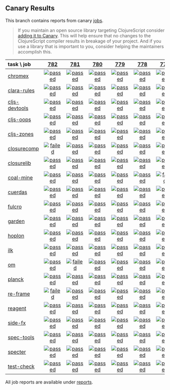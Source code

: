 ## Canary Results

This branch contains reports from canary [jobs](https://github.com/cljs-oss/canary/tree/jobs).

> If you maintain an open source library targeting ClojureScript consider [adding it to Canary](https://github.com/cljs-oss/canary/tree/master#how-to-participate). This will help ensure that no changes to the ClojureScript compiler results in breakage of your project. And if you use a library that is important to you, consider helping the maintainers accomplish this.

[//]: # (begin_overview_table)

| task \ job | <a href="reports/2019/01/24/job-000782-1.10.507-4d54c04" title="job #782 finished on 2019-01-24">782</a> | <a href="reports/2019/01/23/job-000781-1.10.507-4d54c04" title="job #781 finished on 2019-01-23">781</a> | <a href="reports/2019/01/22/job-000780-1.10.507-4d54c04" title="job #780 finished on 2019-01-22">780</a> | <a href="reports/2019/01/21/job-000779-1.10.507-4d54c04" title="job #779 finished on 2019-01-21">779</a> | <a href="reports/2019/01/20/job-000778-1.10.507-4d54c04" title="job #778 finished on 2019-01-20">778</a> | <a href="reports/2019/01/19/job-000777-1.10.507-4d54c04" title="job #777 finished on 2019-01-19">777</a> | <a href="reports/2019/01/18/job-000776-1.10.507-4d54c04" title="job #776 finished on 2019-01-18">776</a> | <a href="reports/2019/01/17/job-000775-1.10.507-4d54c04" title="job #775 finished on 2019-01-17">775</a> | <a href="reports/2019/01/16/job-000774-1.10.507-4d54c04" title="job #774 finished on 2019-01-16">774</a> | <a href="reports/2019/01/15/job-000773-1.10.507-4d54c04" title="job #773 finished on 2019-01-15">773</a> |
| :--- | :---: | :---: | :---: | :---: | :---: | :---: | :---: | :---: | :---: | :---: |
| [chromex](https://github.com/binaryage/chromex) | <a href="reports/2019/01/24/job-000782-1.10.507-4d54c04#-chromex"><img title="passed" src="http://box.binaryage.com/s-passed.svg"><a> | <a href="reports/2019/01/23/job-000781-1.10.507-4d54c04#-chromex"><img title="passed" src="http://box.binaryage.com/s-passed.svg"><a> | <a href="reports/2019/01/22/job-000780-1.10.507-4d54c04#-chromex"><img title="passed" src="http://box.binaryage.com/s-passed.svg"><a> | <a href="reports/2019/01/21/job-000779-1.10.507-4d54c04#-chromex"><img title="passed" src="http://box.binaryage.com/s-passed.svg"><a> | <a href="reports/2019/01/20/job-000778-1.10.507-4d54c04#-chromex"><img title="passed" src="http://box.binaryage.com/s-passed.svg"><a> | <a href="reports/2019/01/19/job-000777-1.10.507-4d54c04#-chromex"><img title="passed" src="http://box.binaryage.com/s-passed.svg"><a> | <a href="reports/2019/01/18/job-000776-1.10.507-4d54c04#-chromex"><img title="passed" src="http://box.binaryage.com/s-passed.svg"><a> | <a href="reports/2019/01/17/job-000775-1.10.507-4d54c04#-chromex"><img title="passed" src="http://box.binaryage.com/s-passed.svg"><a> | <a href="reports/2019/01/16/job-000774-1.10.507-4d54c04#-chromex"><img title="passed" src="http://box.binaryage.com/s-passed.svg"><a> | <a href="reports/2019/01/15/job-000773-1.10.507-4d54c04#-chromex"><img title="passed" src="http://box.binaryage.com/s-passed.svg"><a> |
| [clara-rules](https://github.com/cerner/clara-rules) | <a href="reports/2019/01/24/job-000782-1.10.507-4d54c04#-clara-rules"><img title="passed" src="http://box.binaryage.com/s-passed.svg"><a> | <a href="reports/2019/01/23/job-000781-1.10.507-4d54c04#-clara-rules"><img title="passed" src="http://box.binaryage.com/s-passed.svg"><a> | <a href="reports/2019/01/22/job-000780-1.10.507-4d54c04#-clara-rules"><img title="passed" src="http://box.binaryage.com/s-passed.svg"><a> | <a href="reports/2019/01/21/job-000779-1.10.507-4d54c04#-clara-rules"><img title="passed" src="http://box.binaryage.com/s-passed.svg"><a> | <a href="reports/2019/01/20/job-000778-1.10.507-4d54c04#-clara-rules"><img title="passed" src="http://box.binaryage.com/s-passed.svg"><a> | <a href="reports/2019/01/19/job-000777-1.10.507-4d54c04#-clara-rules"><img title="passed" src="http://box.binaryage.com/s-passed.svg"><a> | <a href="reports/2019/01/18/job-000776-1.10.507-4d54c04#-clara-rules"><img title="passed" src="http://box.binaryage.com/s-passed.svg"><a> | <a href="reports/2019/01/17/job-000775-1.10.507-4d54c04#-clara-rules"><img title="passed" src="http://box.binaryage.com/s-passed.svg"><a> | <a href="reports/2019/01/16/job-000774-1.10.507-4d54c04#-clara-rules"><img title="passed" src="http://box.binaryage.com/s-passed.svg"><a> | <a href="reports/2019/01/15/job-000773-1.10.507-4d54c04#-clara-rules"><img title="passed" src="http://box.binaryage.com/s-passed.svg"><a> |
| [cljs-devtools](https://github.com/binaryage/cljs-devtools) | <a href="reports/2019/01/24/job-000782-1.10.507-4d54c04#-cljs-devtools"><img title="passed" src="http://box.binaryage.com/s-passed.svg"><a> | <a href="reports/2019/01/23/job-000781-1.10.507-4d54c04#-cljs-devtools"><img title="passed" src="http://box.binaryage.com/s-passed.svg"><a> | <a href="reports/2019/01/22/job-000780-1.10.507-4d54c04#-cljs-devtools"><img title="passed" src="http://box.binaryage.com/s-passed.svg"><a> | <a href="reports/2019/01/21/job-000779-1.10.507-4d54c04#-cljs-devtools"><img title="passed" src="http://box.binaryage.com/s-passed.svg"><a> | <a href="reports/2019/01/20/job-000778-1.10.507-4d54c04#-cljs-devtools"><img title="passed" src="http://box.binaryage.com/s-passed.svg"><a> | <a href="reports/2019/01/19/job-000777-1.10.507-4d54c04#-cljs-devtools"><img title="passed" src="http://box.binaryage.com/s-passed.svg"><a> | <a href="reports/2019/01/18/job-000776-1.10.507-4d54c04#-cljs-devtools"><img title="passed" src="http://box.binaryage.com/s-passed.svg"><a> | <a href="reports/2019/01/17/job-000775-1.10.507-4d54c04#-cljs-devtools"><img title="passed" src="http://box.binaryage.com/s-passed.svg"><a> | <a href="reports/2019/01/16/job-000774-1.10.507-4d54c04#-cljs-devtools"><img title="passed" src="http://box.binaryage.com/s-passed.svg"><a> | <a href="reports/2019/01/15/job-000773-1.10.507-4d54c04#-cljs-devtools"><img title="passed" src="http://box.binaryage.com/s-passed.svg"><a> |
| [cljs-oops](https://github.com/binaryage/cljs-oops) | <a href="reports/2019/01/24/job-000782-1.10.507-4d54c04#-cljs-oops"><img title="passed" src="http://box.binaryage.com/s-passed.svg"><a> | <a href="reports/2019/01/23/job-000781-1.10.507-4d54c04#-cljs-oops"><img title="passed" src="http://box.binaryage.com/s-passed.svg"><a> | <a href="reports/2019/01/22/job-000780-1.10.507-4d54c04#-cljs-oops"><img title="passed" src="http://box.binaryage.com/s-passed.svg"><a> | <a href="reports/2019/01/21/job-000779-1.10.507-4d54c04#-cljs-oops"><img title="passed" src="http://box.binaryage.com/s-passed.svg"><a> | <a href="reports/2019/01/20/job-000778-1.10.507-4d54c04#-cljs-oops"><img title="passed" src="http://box.binaryage.com/s-passed.svg"><a> | <a href="reports/2019/01/19/job-000777-1.10.507-4d54c04#-cljs-oops"><img title="passed" src="http://box.binaryage.com/s-passed.svg"><a> | <a href="reports/2019/01/18/job-000776-1.10.507-4d54c04#-cljs-oops"><img title="passed" src="http://box.binaryage.com/s-passed.svg"><a> | <a href="reports/2019/01/17/job-000775-1.10.507-4d54c04#-cljs-oops"><img title="passed" src="http://box.binaryage.com/s-passed.svg"><a> | <a href="reports/2019/01/16/job-000774-1.10.507-4d54c04#-cljs-oops"><img title="passed" src="http://box.binaryage.com/s-passed.svg"><a> | <a href="reports/2019/01/15/job-000773-1.10.507-4d54c04#-cljs-oops"><img title="passed" src="http://box.binaryage.com/s-passed.svg"><a> |
| [cljs-zones](https://github.com/binaryage/cljs-zones) | <a href="reports/2019/01/24/job-000782-1.10.507-4d54c04#-cljs-zones"><img title="passed" src="http://box.binaryage.com/s-passed.svg"><a> | <a href="reports/2019/01/23/job-000781-1.10.507-4d54c04#-cljs-zones"><img title="passed" src="http://box.binaryage.com/s-passed.svg"><a> | <a href="reports/2019/01/22/job-000780-1.10.507-4d54c04#-cljs-zones"><img title="passed" src="http://box.binaryage.com/s-passed.svg"><a> | <a href="reports/2019/01/21/job-000779-1.10.507-4d54c04#-cljs-zones"><img title="passed" src="http://box.binaryage.com/s-passed.svg"><a> | <a href="reports/2019/01/20/job-000778-1.10.507-4d54c04#-cljs-zones"><img title="passed" src="http://box.binaryage.com/s-passed.svg"><a> | <a href="reports/2019/01/19/job-000777-1.10.507-4d54c04#-cljs-zones"><img title="passed" src="http://box.binaryage.com/s-passed.svg"><a> | <a href="reports/2019/01/18/job-000776-1.10.507-4d54c04#-cljs-zones"><img title="passed" src="http://box.binaryage.com/s-passed.svg"><a> | <a href="reports/2019/01/17/job-000775-1.10.507-4d54c04#-cljs-zones"><img title="passed" src="http://box.binaryage.com/s-passed.svg"><a> | <a href="reports/2019/01/16/job-000774-1.10.507-4d54c04#-cljs-zones"><img title="passed" src="http://box.binaryage.com/s-passed.svg"><a> | <a href="reports/2019/01/15/job-000773-1.10.507-4d54c04#-cljs-zones"><img title="passed" src="http://box.binaryage.com/s-passed.svg"><a> |
| [closurecomp](https://github.com/mfikes/closurecomp) | <a href="reports/2019/01/24/job-000782-1.10.507-4d54c04#-closurecomp"><img title="failed" src="http://box.binaryage.com/s-failed.svg"><a> | <a href="reports/2019/01/23/job-000781-1.10.507-4d54c04#-closurecomp"><img title="passed" src="http://box.binaryage.com/s-passed.svg"><a> | <a href="reports/2019/01/22/job-000780-1.10.507-4d54c04#-closurecomp"><img title="passed" src="http://box.binaryage.com/s-passed.svg"><a> | <a href="reports/2019/01/21/job-000779-1.10.507-4d54c04#-closurecomp"><img title="passed" src="http://box.binaryage.com/s-passed.svg"><a> | <a href="reports/2019/01/20/job-000778-1.10.507-4d54c04#-closurecomp"><img title="passed" src="http://box.binaryage.com/s-passed.svg"><a> | <a href="reports/2019/01/19/job-000777-1.10.507-4d54c04#-closurecomp"><img title="passed" src="http://box.binaryage.com/s-passed.svg"><a> | <a href="reports/2019/01/18/job-000776-1.10.507-4d54c04#-closurecomp"><img title="passed" src="http://box.binaryage.com/s-passed.svg"><a> | <a href="reports/2019/01/17/job-000775-1.10.507-4d54c04#-closurecomp"><img title="passed" src="http://box.binaryage.com/s-passed.svg"><a> | <a href="reports/2019/01/16/job-000774-1.10.507-4d54c04#-closurecomp"><img title="passed" src="http://box.binaryage.com/s-passed.svg"><a> | <a href="reports/2019/01/15/job-000773-1.10.507-4d54c04#-closurecomp"><img title="passed" src="http://box.binaryage.com/s-passed.svg"><a> |
| [closurelib](https://github.com/mfikes/closurelib) | <a href="reports/2019/01/24/job-000782-1.10.507-4d54c04#-closurelib"><img title="passed" src="http://box.binaryage.com/s-passed.svg"><a> | <a href="reports/2019/01/23/job-000781-1.10.507-4d54c04#-closurelib"><img title="passed" src="http://box.binaryage.com/s-passed.svg"><a> | <a href="reports/2019/01/22/job-000780-1.10.507-4d54c04#-closurelib"><img title="passed" src="http://box.binaryage.com/s-passed.svg"><a> | <a href="reports/2019/01/21/job-000779-1.10.507-4d54c04#-closurelib"><img title="passed" src="http://box.binaryage.com/s-passed.svg"><a> | <a href="reports/2019/01/20/job-000778-1.10.507-4d54c04#-closurelib"><img title="passed" src="http://box.binaryage.com/s-passed.svg"><a> | <a href="reports/2019/01/19/job-000777-1.10.507-4d54c04#-closurelib"><img title="passed" src="http://box.binaryage.com/s-passed.svg"><a> | <a href="reports/2019/01/18/job-000776-1.10.507-4d54c04#-closurelib"><img title="passed" src="http://box.binaryage.com/s-passed.svg"><a> | <a href="reports/2019/01/17/job-000775-1.10.507-4d54c04#-closurelib"><img title="passed" src="http://box.binaryage.com/s-passed.svg"><a> | <a href="reports/2019/01/16/job-000774-1.10.507-4d54c04#-closurelib"><img title="passed" src="http://box.binaryage.com/s-passed.svg"><a> | <a href="reports/2019/01/15/job-000773-1.10.507-4d54c04#-closurelib"><img title="passed" src="http://box.binaryage.com/s-passed.svg"><a> |
| [coal-mine](https://github.com/mfikes/coal-mine) | <a href="reports/2019/01/24/job-000782-1.10.507-4d54c04#-coal-mine"><img title="passed" src="http://box.binaryage.com/s-passed.svg"><a> | <a href="reports/2019/01/23/job-000781-1.10.507-4d54c04#-coal-mine"><img title="passed" src="http://box.binaryage.com/s-passed.svg"><a> | <a href="reports/2019/01/22/job-000780-1.10.507-4d54c04#-coal-mine"><img title="passed" src="http://box.binaryage.com/s-passed.svg"><a> | <a href="reports/2019/01/21/job-000779-1.10.507-4d54c04#-coal-mine"><img title="passed" src="http://box.binaryage.com/s-passed.svg"><a> | <a href="reports/2019/01/20/job-000778-1.10.507-4d54c04#-coal-mine"><img title="passed" src="http://box.binaryage.com/s-passed.svg"><a> | <a href="reports/2019/01/19/job-000777-1.10.507-4d54c04#-coal-mine"><img title="failed" src="http://box.binaryage.com/s-failed.svg"><a> | <a href="reports/2019/01/18/job-000776-1.10.507-4d54c04#-coal-mine"><img title="passed" src="http://box.binaryage.com/s-passed.svg"><a> | <a href="reports/2019/01/17/job-000775-1.10.507-4d54c04#-coal-mine"><img title="passed" src="http://box.binaryage.com/s-passed.svg"><a> | <a href="reports/2019/01/16/job-000774-1.10.507-4d54c04#-coal-mine"><img title="passed" src="http://box.binaryage.com/s-passed.svg"><a> | <a href="reports/2019/01/15/job-000773-1.10.507-4d54c04#-coal-mine"><img title="passed" src="http://box.binaryage.com/s-passed.svg"><a> |
| [cuerdas](https://github.com/funcool/cuerdas) | <a href="reports/2019/01/24/job-000782-1.10.507-4d54c04#-cuerdas"><img title="passed" src="http://box.binaryage.com/s-passed.svg"><a> | <a href="reports/2019/01/23/job-000781-1.10.507-4d54c04#-cuerdas"><img title="passed" src="http://box.binaryage.com/s-passed.svg"><a> | <a href="reports/2019/01/22/job-000780-1.10.507-4d54c04#-cuerdas"><img title="passed" src="http://box.binaryage.com/s-passed.svg"><a> | <a href="reports/2019/01/21/job-000779-1.10.507-4d54c04#-cuerdas"><img title="passed" src="http://box.binaryage.com/s-passed.svg"><a> | <a href="reports/2019/01/20/job-000778-1.10.507-4d54c04#-cuerdas"><img title="passed" src="http://box.binaryage.com/s-passed.svg"><a> | <a href="reports/2019/01/19/job-000777-1.10.507-4d54c04#-cuerdas"><img title="passed" src="http://box.binaryage.com/s-passed.svg"><a> | <a href="reports/2019/01/18/job-000776-1.10.507-4d54c04#-cuerdas"><img title="passed" src="http://box.binaryage.com/s-passed.svg"><a> | <a href="reports/2019/01/17/job-000775-1.10.507-4d54c04#-cuerdas"><img title="passed" src="http://box.binaryage.com/s-passed.svg"><a> | <a href="reports/2019/01/16/job-000774-1.10.507-4d54c04#-cuerdas"><img title="passed" src="http://box.binaryage.com/s-passed.svg"><a> | <a href="reports/2019/01/15/job-000773-1.10.507-4d54c04#-cuerdas"><img title="passed" src="http://box.binaryage.com/s-passed.svg"><a> |
| [fulcro](https://github.com/fulcrologic/fulcro) | <a href="reports/2019/01/24/job-000782-1.10.507-4d54c04#-fulcro"><img title="passed" src="http://box.binaryage.com/s-passed.svg"><a> | <a href="reports/2019/01/23/job-000781-1.10.507-4d54c04#-fulcro"><img title="passed" src="http://box.binaryage.com/s-passed.svg"><a> | <a href="reports/2019/01/22/job-000780-1.10.507-4d54c04#-fulcro"><img title="passed" src="http://box.binaryage.com/s-passed.svg"><a> | <a href="reports/2019/01/21/job-000779-1.10.507-4d54c04#-fulcro"><img title="passed" src="http://box.binaryage.com/s-passed.svg"><a> | <a href="reports/2019/01/20/job-000778-1.10.507-4d54c04#-fulcro"><img title="passed" src="http://box.binaryage.com/s-passed.svg"><a> | <a href="reports/2019/01/19/job-000777-1.10.507-4d54c04#-fulcro"><img title="passed" src="http://box.binaryage.com/s-passed.svg"><a> | <a href="reports/2019/01/18/job-000776-1.10.507-4d54c04#-fulcro"><img title="passed" src="http://box.binaryage.com/s-passed.svg"><a> | <a href="reports/2019/01/17/job-000775-1.10.507-4d54c04#-fulcro"><img title="passed" src="http://box.binaryage.com/s-passed.svg"><a> | <a href="reports/2019/01/16/job-000774-1.10.507-4d54c04#-fulcro"><img title="passed" src="http://box.binaryage.com/s-passed.svg"><a> | <a href="reports/2019/01/15/job-000773-1.10.507-4d54c04#-fulcro"><img title="passed" src="http://box.binaryage.com/s-passed.svg"><a> |
| [garden](https://github.com/noprompt/garden) | <a href="reports/2019/01/24/job-000782-1.10.507-4d54c04#-garden"><img title="passed" src="http://box.binaryage.com/s-passed.svg"><a> | <a href="reports/2019/01/23/job-000781-1.10.507-4d54c04#-garden"><img title="passed" src="http://box.binaryage.com/s-passed.svg"><a> | <a href="reports/2019/01/22/job-000780-1.10.507-4d54c04#-garden"><img title="passed" src="http://box.binaryage.com/s-passed.svg"><a> | <a href="reports/2019/01/21/job-000779-1.10.507-4d54c04#-garden"><img title="passed" src="http://box.binaryage.com/s-passed.svg"><a> | <a href="reports/2019/01/20/job-000778-1.10.507-4d54c04#-garden"><img title="passed" src="http://box.binaryage.com/s-passed.svg"><a> | <a href="reports/2019/01/19/job-000777-1.10.507-4d54c04#-garden"><img title="passed" src="http://box.binaryage.com/s-passed.svg"><a> | <a href="reports/2019/01/18/job-000776-1.10.507-4d54c04#-garden"><img title="passed" src="http://box.binaryage.com/s-passed.svg"><a> | <a href="reports/2019/01/17/job-000775-1.10.507-4d54c04#-garden"><img title="passed" src="http://box.binaryage.com/s-passed.svg"><a> | <a href="reports/2019/01/16/job-000774-1.10.507-4d54c04#-garden"><img title="passed" src="http://box.binaryage.com/s-passed.svg"><a> | <a href="reports/2019/01/15/job-000773-1.10.507-4d54c04#-garden"><img title="passed" src="http://box.binaryage.com/s-passed.svg"><a> |
| [hoplon](https://github.com/hoplon/hoplon) | <a href="reports/2019/01/24/job-000782-1.10.507-4d54c04#-hoplon"><img title="passed" src="http://box.binaryage.com/s-passed.svg"><a> | <a href="reports/2019/01/23/job-000781-1.10.507-4d54c04#-hoplon"><img title="passed" src="http://box.binaryage.com/s-passed.svg"><a> | <a href="reports/2019/01/22/job-000780-1.10.507-4d54c04#-hoplon"><img title="passed" src="http://box.binaryage.com/s-passed.svg"><a> | <a href="reports/2019/01/21/job-000779-1.10.507-4d54c04#-hoplon"><img title="passed" src="http://box.binaryage.com/s-passed.svg"><a> | <a href="reports/2019/01/20/job-000778-1.10.507-4d54c04#-hoplon"><img title="passed" src="http://box.binaryage.com/s-passed.svg"><a> | <a href="reports/2019/01/19/job-000777-1.10.507-4d54c04#-hoplon"><img title="passed" src="http://box.binaryage.com/s-passed.svg"><a> | <a href="reports/2019/01/18/job-000776-1.10.507-4d54c04#-hoplon"><img title="passed" src="http://box.binaryage.com/s-passed.svg"><a> | <a href="reports/2019/01/17/job-000775-1.10.507-4d54c04#-hoplon"><img title="passed" src="http://box.binaryage.com/s-passed.svg"><a> | <a href="reports/2019/01/16/job-000774-1.10.507-4d54c04#-hoplon"><img title="passed" src="http://box.binaryage.com/s-passed.svg"><a> | <a href="reports/2019/01/15/job-000773-1.10.507-4d54c04#-hoplon"><img title="passed" src="http://box.binaryage.com/s-passed.svg"><a> |
| [ilk](https://github.com/mfikes/ilk) | <a href="reports/2019/01/24/job-000782-1.10.507-4d54c04#-ilk"><img title="passed" src="http://box.binaryage.com/s-passed.svg"><a> | <a href="reports/2019/01/23/job-000781-1.10.507-4d54c04#-ilk"><img title="passed" src="http://box.binaryage.com/s-passed.svg"><a> | <a href="reports/2019/01/22/job-000780-1.10.507-4d54c04#-ilk"><img title="passed" src="http://box.binaryage.com/s-passed.svg"><a> | <a href="reports/2019/01/21/job-000779-1.10.507-4d54c04#-ilk"><img title="passed" src="http://box.binaryage.com/s-passed.svg"><a> | <a href="reports/2019/01/20/job-000778-1.10.507-4d54c04#-ilk"><img title="passed" src="http://box.binaryage.com/s-passed.svg"><a> | <a href="reports/2019/01/19/job-000777-1.10.507-4d54c04#-ilk"><img title="passed" src="http://box.binaryage.com/s-passed.svg"><a> | <a href="reports/2019/01/18/job-000776-1.10.507-4d54c04#-ilk"><img title="passed" src="http://box.binaryage.com/s-passed.svg"><a> | <a href="reports/2019/01/17/job-000775-1.10.507-4d54c04#-ilk"><img title="passed" src="http://box.binaryage.com/s-passed.svg"><a> | <a href="reports/2019/01/16/job-000774-1.10.507-4d54c04#-ilk"><img title="passed" src="http://box.binaryage.com/s-passed.svg"><a> | <a href="reports/2019/01/15/job-000773-1.10.507-4d54c04#-ilk"><img title="passed" src="http://box.binaryage.com/s-passed.svg"><a> |
| [om](https://github.com/omcljs/om) | <a href="reports/2019/01/24/job-000782-1.10.507-4d54c04#-om"><img title="passed" src="http://box.binaryage.com/s-passed.svg"><a> | <a href="reports/2019/01/23/job-000781-1.10.507-4d54c04#-om"><img title="failed" src="http://box.binaryage.com/s-failed.svg"><a> | <a href="reports/2019/01/22/job-000780-1.10.507-4d54c04#-om"><img title="passed" src="http://box.binaryage.com/s-passed.svg"><a> | <a href="reports/2019/01/21/job-000779-1.10.507-4d54c04#-om"><img title="passed" src="http://box.binaryage.com/s-passed.svg"><a> | <a href="reports/2019/01/20/job-000778-1.10.507-4d54c04#-om"><img title="passed" src="http://box.binaryage.com/s-passed.svg"><a> | <a href="reports/2019/01/19/job-000777-1.10.507-4d54c04#-om"><img title="passed" src="http://box.binaryage.com/s-passed.svg"><a> | <a href="reports/2019/01/18/job-000776-1.10.507-4d54c04#-om"><img title="passed" src="http://box.binaryage.com/s-passed.svg"><a> | <a href="reports/2019/01/17/job-000775-1.10.507-4d54c04#-om"><img title="passed" src="http://box.binaryage.com/s-passed.svg"><a> | <a href="reports/2019/01/16/job-000774-1.10.507-4d54c04#-om"><img title="passed" src="http://box.binaryage.com/s-passed.svg"><a> | <a href="reports/2019/01/15/job-000773-1.10.507-4d54c04#-om"><img title="passed" src="http://box.binaryage.com/s-passed.svg"><a> |
| [planck](https://github.com/planck-repl/planck) | <a href="reports/2019/01/24/job-000782-1.10.507-4d54c04#-planck"><img title="passed" src="http://box.binaryage.com/s-passed.svg"><a> | <a href="reports/2019/01/23/job-000781-1.10.507-4d54c04#-planck"><img title="passed" src="http://box.binaryage.com/s-passed.svg"><a> | <a href="reports/2019/01/22/job-000780-1.10.507-4d54c04#-planck"><img title="passed" src="http://box.binaryage.com/s-passed.svg"><a> | <a href="reports/2019/01/21/job-000779-1.10.507-4d54c04#-planck"><img title="passed" src="http://box.binaryage.com/s-passed.svg"><a> | <a href="reports/2019/01/20/job-000778-1.10.507-4d54c04#-planck"><img title="passed" src="http://box.binaryage.com/s-passed.svg"><a> | <a href="reports/2019/01/19/job-000777-1.10.507-4d54c04#-planck"><img title="passed" src="http://box.binaryage.com/s-passed.svg"><a> | <a href="reports/2019/01/18/job-000776-1.10.507-4d54c04#-planck"><img title="passed" src="http://box.binaryage.com/s-passed.svg"><a> | <a href="reports/2019/01/17/job-000775-1.10.507-4d54c04#-planck"><img title="passed" src="http://box.binaryage.com/s-passed.svg"><a> | <a href="reports/2019/01/16/job-000774-1.10.507-4d54c04#-planck"><img title="passed" src="http://box.binaryage.com/s-passed.svg"><a> | <a href="reports/2019/01/15/job-000773-1.10.507-4d54c04#-planck"><img title="passed" src="http://box.binaryage.com/s-passed.svg"><a> |
| [re-frame](https://github.com/Day8/re-frame) | <a href="reports/2019/01/24/job-000782-1.10.507-4d54c04#-re-frame"><img title="failed" src="http://box.binaryage.com/s-failed.svg"><a> | <a href="reports/2019/01/23/job-000781-1.10.507-4d54c04#-re-frame"><img title="passed" src="http://box.binaryage.com/s-passed.svg"><a> | <a href="reports/2019/01/22/job-000780-1.10.507-4d54c04#-re-frame"><img title="passed" src="http://box.binaryage.com/s-passed.svg"><a> | <a href="reports/2019/01/21/job-000779-1.10.507-4d54c04#-re-frame"><img title="passed" src="http://box.binaryage.com/s-passed.svg"><a> | <a href="reports/2019/01/20/job-000778-1.10.507-4d54c04#-re-frame"><img title="passed" src="http://box.binaryage.com/s-passed.svg"><a> | <a href="reports/2019/01/19/job-000777-1.10.507-4d54c04#-re-frame"><img title="passed" src="http://box.binaryage.com/s-passed.svg"><a> | <a href="reports/2019/01/18/job-000776-1.10.507-4d54c04#-re-frame"><img title="passed" src="http://box.binaryage.com/s-passed.svg"><a> | <a href="reports/2019/01/17/job-000775-1.10.507-4d54c04#-re-frame"><img title="passed" src="http://box.binaryage.com/s-passed.svg"><a> | <a href="reports/2019/01/16/job-000774-1.10.507-4d54c04#-re-frame"><img title="passed" src="http://box.binaryage.com/s-passed.svg"><a> | <a href="reports/2019/01/15/job-000773-1.10.507-4d54c04#-re-frame"><img title="passed" src="http://box.binaryage.com/s-passed.svg"><a> |
| [reagent](https://github.com/reagent-project/reagent) | <a href="reports/2019/01/24/job-000782-1.10.507-4d54c04#-reagent"><img title="passed" src="http://box.binaryage.com/s-passed.svg"><a> | <a href="reports/2019/01/23/job-000781-1.10.507-4d54c04#-reagent"><img title="passed" src="http://box.binaryage.com/s-passed.svg"><a> | <a href="reports/2019/01/22/job-000780-1.10.507-4d54c04#-reagent"><img title="passed" src="http://box.binaryage.com/s-passed.svg"><a> | <a href="reports/2019/01/21/job-000779-1.10.507-4d54c04#-reagent"><img title="passed" src="http://box.binaryage.com/s-passed.svg"><a> | <a href="reports/2019/01/20/job-000778-1.10.507-4d54c04#-reagent"><img title="passed" src="http://box.binaryage.com/s-passed.svg"><a> | <a href="reports/2019/01/19/job-000777-1.10.507-4d54c04#-reagent"><img title="passed" src="http://box.binaryage.com/s-passed.svg"><a> | <a href="reports/2019/01/18/job-000776-1.10.507-4d54c04#-reagent"><img title="passed" src="http://box.binaryage.com/s-passed.svg"><a> | <a href="reports/2019/01/17/job-000775-1.10.507-4d54c04#-reagent"><img title="passed" src="http://box.binaryage.com/s-passed.svg"><a> | <a href="reports/2019/01/16/job-000774-1.10.507-4d54c04#-reagent"><img title="passed" src="http://box.binaryage.com/s-passed.svg"><a> | <a href="reports/2019/01/15/job-000773-1.10.507-4d54c04#-reagent"><img title="passed" src="http://box.binaryage.com/s-passed.svg"><a> |
| [side-fx](https://github.com/cljsrn/side-fx) | <a href="reports/2019/01/24/job-000782-1.10.507-4d54c04#-side-fx"><img title="passed" src="http://box.binaryage.com/s-passed.svg"><a> | <a href="reports/2019/01/23/job-000781-1.10.507-4d54c04#-side-fx"><img title="passed" src="http://box.binaryage.com/s-passed.svg"><a> | <a href="reports/2019/01/22/job-000780-1.10.507-4d54c04#-side-fx"><img title="passed" src="http://box.binaryage.com/s-passed.svg"><a> | <a href="reports/2019/01/21/job-000779-1.10.507-4d54c04#-side-fx"><img title="passed" src="http://box.binaryage.com/s-passed.svg"><a> | <a href="reports/2019/01/20/job-000778-1.10.507-4d54c04#-side-fx"><img title="passed" src="http://box.binaryage.com/s-passed.svg"><a> | <a href="reports/2019/01/19/job-000777-1.10.507-4d54c04#-side-fx"><img title="passed" src="http://box.binaryage.com/s-passed.svg"><a> | <a href="reports/2019/01/18/job-000776-1.10.507-4d54c04#-side-fx"><img title="passed" src="http://box.binaryage.com/s-passed.svg"><a> | <a href="reports/2019/01/17/job-000775-1.10.507-4d54c04#-side-fx"><img title="passed" src="http://box.binaryage.com/s-passed.svg"><a> | <a href="reports/2019/01/16/job-000774-1.10.507-4d54c04#-side-fx"><img title="passed" src="http://box.binaryage.com/s-passed.svg"><a> | <a href="reports/2019/01/15/job-000773-1.10.507-4d54c04#-side-fx"><img title="passed" src="http://box.binaryage.com/s-passed.svg"><a> |
| [spec-tools](https://github.com/metosin/spec-tools) | <a href="reports/2019/01/24/job-000782-1.10.507-4d54c04#-spec-tools"><img title="passed" src="http://box.binaryage.com/s-passed.svg"><a> | <a href="reports/2019/01/23/job-000781-1.10.507-4d54c04#-spec-tools"><img title="passed" src="http://box.binaryage.com/s-passed.svg"><a> | <a href="reports/2019/01/22/job-000780-1.10.507-4d54c04#-spec-tools"><img title="passed" src="http://box.binaryage.com/s-passed.svg"><a> | <a href="reports/2019/01/21/job-000779-1.10.507-4d54c04#-spec-tools"><img title="passed" src="http://box.binaryage.com/s-passed.svg"><a> | <a href="reports/2019/01/20/job-000778-1.10.507-4d54c04#-spec-tools"><img title="passed" src="http://box.binaryage.com/s-passed.svg"><a> | <a href="reports/2019/01/19/job-000777-1.10.507-4d54c04#-spec-tools"><img title="passed" src="http://box.binaryage.com/s-passed.svg"><a> | <a href="reports/2019/01/18/job-000776-1.10.507-4d54c04#-spec-tools"><img title="passed" src="http://box.binaryage.com/s-passed.svg"><a> | <a href="reports/2019/01/17/job-000775-1.10.507-4d54c04#-spec-tools"><img title="passed" src="http://box.binaryage.com/s-passed.svg"><a> | <a href="reports/2019/01/16/job-000774-1.10.507-4d54c04#-spec-tools"><img title="passed" src="http://box.binaryage.com/s-passed.svg"><a> | <a href="reports/2019/01/15/job-000773-1.10.507-4d54c04#-spec-tools"><img title="passed" src="http://box.binaryage.com/s-passed.svg"><a> |
| [specter](https://github.com/nathanmarz/specter) | <a href="reports/2019/01/24/job-000782-1.10.507-4d54c04#-specter"><img title="passed" src="http://box.binaryage.com/s-passed.svg"><a> | <a href="reports/2019/01/23/job-000781-1.10.507-4d54c04#-specter"><img title="passed" src="http://box.binaryage.com/s-passed.svg"><a> | <a href="reports/2019/01/22/job-000780-1.10.507-4d54c04#-specter"><img title="passed" src="http://box.binaryage.com/s-passed.svg"><a> | <a href="reports/2019/01/21/job-000779-1.10.507-4d54c04#-specter"><img title="passed" src="http://box.binaryage.com/s-passed.svg"><a> | <a href="reports/2019/01/20/job-000778-1.10.507-4d54c04#-specter"><img title="passed" src="http://box.binaryage.com/s-passed.svg"><a> | <a href="reports/2019/01/19/job-000777-1.10.507-4d54c04#-specter"><img title="passed" src="http://box.binaryage.com/s-passed.svg"><a> | <a href="reports/2019/01/18/job-000776-1.10.507-4d54c04#-specter"><img title="passed" src="http://box.binaryage.com/s-passed.svg"><a> | <a href="reports/2019/01/17/job-000775-1.10.507-4d54c04#-specter"><img title="passed" src="http://box.binaryage.com/s-passed.svg"><a> | <a href="reports/2019/01/16/job-000774-1.10.507-4d54c04#-specter"><img title="passed" src="http://box.binaryage.com/s-passed.svg"><a> | <a href="reports/2019/01/15/job-000773-1.10.507-4d54c04#-specter"><img title="passed" src="http://box.binaryage.com/s-passed.svg"><a> |
| [test-check](https://github.com/clojure/test.check) | <a href="reports/2019/01/24/job-000782-1.10.507-4d54c04#-test-check"><img title="passed" src="http://box.binaryage.com/s-passed.svg"><a> | <a href="reports/2019/01/23/job-000781-1.10.507-4d54c04#-test-check"><img title="passed" src="http://box.binaryage.com/s-passed.svg"><a> | <a href="reports/2019/01/22/job-000780-1.10.507-4d54c04#-test-check"><img title="passed" src="http://box.binaryage.com/s-passed.svg"><a> | <a href="reports/2019/01/21/job-000779-1.10.507-4d54c04#-test-check"><img title="passed" src="http://box.binaryage.com/s-passed.svg"><a> | <a href="reports/2019/01/20/job-000778-1.10.507-4d54c04#-test-check"><img title="passed" src="http://box.binaryage.com/s-passed.svg"><a> | <a href="reports/2019/01/19/job-000777-1.10.507-4d54c04#-test-check"><img title="passed" src="http://box.binaryage.com/s-passed.svg"><a> | <a href="reports/2019/01/18/job-000776-1.10.507-4d54c04#-test-check"><img title="passed" src="http://box.binaryage.com/s-passed.svg"><a> | <a href="reports/2019/01/17/job-000775-1.10.507-4d54c04#-test-check"><img title="passed" src="http://box.binaryage.com/s-passed.svg"><a> | <a href="reports/2019/01/16/job-000774-1.10.507-4d54c04#-test-check"><img title="passed" src="http://box.binaryage.com/s-passed.svg"><a> | <a href="reports/2019/01/15/job-000773-1.10.507-4d54c04#-test-check"><img title="passed" src="http://box.binaryage.com/s-passed.svg"><a> |

[//]: # (end_overview_table)

All job reports are available under [reports](reports).

